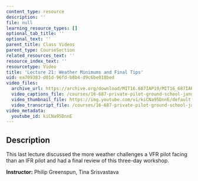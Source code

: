 ```yaml
---
content_type: resource
description: ''
file: null
learning_resource_types: []
optional_tab_title: ''
optional_text: ''
parent_title: Class Videos
parent_type: CourseSection
related_resources_text: ''
resource_index_text: ''
resourcetype: Video
title: 'Lecture 21: Weather Minimums and Final Tips'
uid: ea709383-d01d-96fd-b8b4-d9c6be018bed
video_files:
  archive_url: https://archive.org/download/MIT16.687IAP19/MIT16_687IAP19_lec21_300k.mp4
  video_captions_file: /courses/16-687-private-pilot-ground-school-january-iap-2019/38e697c7b09659849e2478ee86f1fd3c_kiCNa95DnnE.vtt
  video_thumbnail_file: https://img.youtube.com/vi/kiCNa95DnnE/default.jpg
  video_transcript_file: /courses/16-687-private-pilot-ground-school-january-iap-2019/5349fc9adc74f0a50dcc4d838440cf6f_kiCNa95DnnE.pdf
video_metadata:
  youtube_id: kiCNa95DnnE
---
```


Description
-----------

This last lecture discussed the more weather challenges a VFR pilot facing than an IFR pilot and had a final review of this three-day workshop.

**Instructor:** Philip Greenspun, Tina Srisvastava
